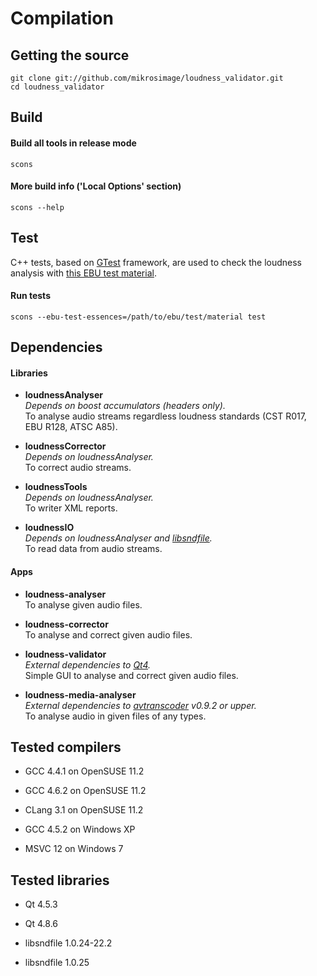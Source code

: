 # Compilation

## Getting the source

```
git clone git://github.com/mikrosimage/loudness_validator.git  
cd loudness_validator
```


## Build

#### Build all tools in release mode
```
scons
```

#### More build info ('Local Options' section)
```
scons --help
```


## Test

C++ tests, based on [GTest](https://github.com/google/googletest) framework, are used to check the loudness analysis with [this EBU test material](https://tech.ebu.ch/files/live/sites/tech/files/shared/testmaterial/ebu-loudness-test-setv04.zip).

#### Run tests
```
scons --ebu-test-essences=/path/to/ebu/test/material test
```


## Dependencies

#### Libraries

* __loudnessAnalyser__  
*Depends on boost accumulators (headers only).*  
To analyse audio streams regardless loudness standards (CST R017, EBU R128, ATSC A85).

* __loudnessCorrector__  
*Depends on loudnessAnalyser.*  
To correct audio streams.

* __loudnessTools__  
*Depends on loudnessAnalyser.*  
To writer XML reports.

* __loudnessIO__  
*Depends on loudnessAnalyser and [libsndfile](http://www.mega-nerd.com/libsndfile/).*  
To read data from audio streams.

#### Apps

* __loudness-analyser__  
To analyse given audio files.

* __loudness-corrector__  
To analyse and correct given audio files.

* __loudness-validator__  
*External dependencies to [Qt4](http://qt.nokia.com/products/).*  
Simple GUI to analyse and correct given audio files.

* __loudness-media-analyser__  
*External dependencies to [avtranscoder](https://github.com/avTranscoder/avTranscoder) v0.9.2 or upper.*  
To analyse audio in given files of any types.

## Tested compilers

* GCC 4.4.1 on OpenSUSE 11.2
* GCC 4.6.2 on OpenSUSE 11.2
* CLang 3.1 on OpenSUSE 11.2

* GCC 4.5.2 on Windows XP
* MSVC 12 on Windows 7


## Tested libraries

* Qt 4.5.3  
* Qt 4.8.6

* libsndfile 1.0.24-22.2
* libsndfile 1.0.25
